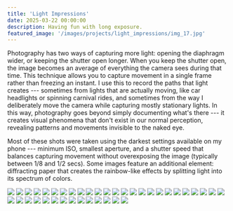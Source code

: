 ```yaml
---
title: 'Light Impressions'
date: 2025-03-22 00:00:00
description: Having fun with long exposure.
featured_image: '/images/projects/light_impressions/img_17.jpg'
---
```


Photography has two ways of capturing more light: opening the diaphragm wider, or keeping the shutter open longer. When you keep the shutter open, the image becomes an average of everything the camera sees during that time. This technique allows you to capture movement in a single frame rather than freezing an instant. I use this to record the paths that light creates --- sometimes from lights that are actually moving, like car headlights or spinning carnival rides, and sometimes from the way I deliberately move the camera while capturing mostly stationary lights. In this way, photography goes beyond simply documenting what's there --- it creates visual phenomena that don't exist in our normal perception, revealing patterns and movements invisible to the naked eye.

Most of these shots were taken using the darkest settings available on my phone --- minimum ISO, smallest aperture, and a shutter speed that balances capturing movement without overexposing the image (typically between 1/8 and 1/2 secs). Some images feature an additional element: diffracting paper that creates the rainbow-like effects by splitting light into its spectrum of colors.

<div class="gallery" data-columns="3">
    <img src="/images/projects/light_impressions/img_1.jpg">
     <img src="/images/projects/light_impressions/img_2.jpg">
     <img src="/images/projects/light_impressions/img_3.jpg">
     <img src="/images/projects/light_impressions/img_4.jpg">
     <img src="/images/projects/light_impressions/img_5.jpg">
     <img src="/images/projects/light_impressions/img_6.jpg">
     <img src="/images/projects/light_impressions/img_7.jpg"> 
     <img src="/images/projects/light_impressions/img_9.jpg">
     <img src="/images/projects/light_impressions/img_10.jpg">
     <img src="/images/projects/light_impressions/img_11.jpg">
     <img src="/images/projects/light_impressions/img_12.jpg">
     <img src="/images/projects/light_impressions/img_13.jpg">
     <img src="/images/projects/light_impressions/img_14.jpg">
     <img src="/images/projects/light_impressions/img_15.jpg">
     <img src="/images/projects/light_impressions/img_16.jpg">
     <img src="/images/projects/light_impressions/img_17.jpg">
     <img src="/images/projects/light_impressions/img_18.jpg">
     <img src="/images/projects/light_impressions/img_19.jpg">
     <img src="/images/projects/light_impressions/img_20.jpg">
     <img src="/images/projects/light_impressions/img_21.jpg">
     <img src="/images/projects/light_impressions/img_22.jpg">
     <img src="/images/projects/light_impressions/img_23.jpg">
     <img src="/images/projects/light_impressions/img_24.jpg">
     <img src="/images/projects/light_impressions/img_25.jpg">
     <img src="/images/projects/light_impressions/img_26.jpg">
     <img src="/images/projects/light_impressions/img_27.jpg">
     <img src="/images/projects/light_impressions/img_28.jpg">
     <img src="/images/projects/light_impressions/img_29.jpg">
     <img src="/images/projects/light_impressions/img_30.jpg">
     <img src="/images/projects/light_impressions/img_31.jpg">
     <img src="/images/projects/light_impressions/img_32.jpg">
     <img src="/images/projects/light_impressions/img_33.jpg">
     <img src="/images/projects/light_impressions/img_34.jpg">
     <img src="/images/projects/light_impressions/img_35.jpg">
     <img src="/images/projects/light_impressions/img_36.jpg">
     <img src="/images/projects/light_impressions/img_37.jpg">
     <img src="/images/projects/light_impressions/img_38.jpg">
     <img src="/images/projects/light_impressions/img_39.jpg">
     <img src="/images/projects/light_impressions/img_40.jpg">
</div>
